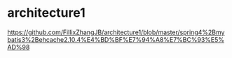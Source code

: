 # architecture1

https://github.com/FillixZhangJB/architecture1/blob/master/spring4%2Bmybatis3%2Behcache2.10.4%E4%BD%BF%E7%94%A8%E7%BC%93%E5%AD%98
